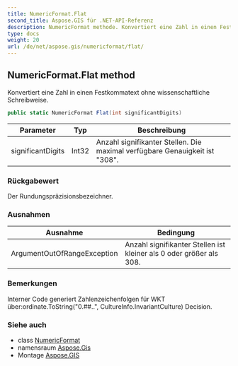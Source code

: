 ```yaml
---
title: NumericFormat.Flat
second_title: Aspose.GIS für .NET-API-Referenz
description: NumericFormat methode. Konvertiert eine Zahl in einen Festkommatext ohne wissenschaftliche Schreibweise.
type: docs
weight: 20
url: /de/net/aspose.gis/numericformat/flat/
---
```

## NumericFormat.Flat method

Konvertiert eine Zahl in einen Festkommatext ohne wissenschaftliche Schreibweise.

```csharp
public static NumericFormat Flat(int significantDigits)
```

| Parameter | Typ | Beschreibung |
| --- | --- | --- |
| significantDigits | Int32 | Anzahl signifikanter Stellen. Die maximal verfügbare Genauigkeit ist "308". |

### Rückgabewert

Der Rundungspräzisionsbezeichner.

### Ausnahmen

| Ausnahme | Bedingung |
| --- | --- |
| ArgumentOutOfRangeException | Anzahl signifikanter Stellen ist kleiner als 0 oder größer als 308. |

### Bemerkungen

Interner Code generiert Zahlenzeichenfolgen für WKT über:ordinate.ToString("0.##..", CultureInfo.InvariantCulture) Decision.

### Siehe auch

* class [NumericFormat](../)
* namensraum [Aspose.Gis](../../numericformat/)
* Montage [Aspose.GIS](../../../)


